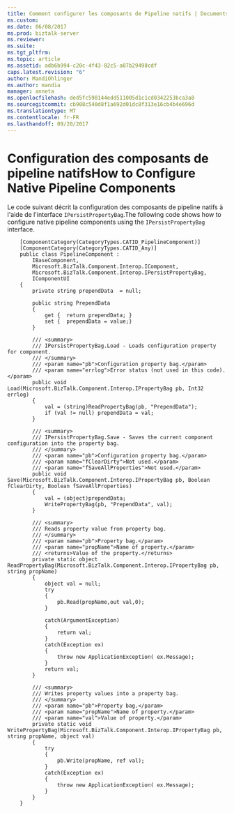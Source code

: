 ```yaml
---
title: Comment configurer les composants de Pipeline natifs | Documents Microsoft
ms.custom: 
ms.date: 06/08/2017
ms.prod: biztalk-server
ms.reviewer: 
ms.suite: 
ms.tgt_pltfrm: 
ms.topic: article
ms.assetid: adb6b994-c20c-4f43-82c5-a07b29498cdf
caps.latest.revision: "6"
author: MandiOhlinger
ms.author: mandia
manager: anneta
ms.openlocfilehash: ded5fc598144edd511005d1c1cd0342253bca3a8
ms.sourcegitcommit: cb908c540d8f1a692d01dc8f313e16cb4b4e696d
ms.translationtype: MT
ms.contentlocale: fr-FR
ms.lasthandoff: 09/20/2017
---
```

# <a name="how-to-configure-native-pipeline-components"></a><span data-ttu-id="7dfef-102">Configuration des composants de pipeline natifs</span><span class="sxs-lookup"><span data-stu-id="7dfef-102">How to Configure Native Pipeline Components</span></span>
<span data-ttu-id="7dfef-103">Le code suivant décrit la configuration des composants de pipeline natifs à l'aide de l'interface `IPersistPropertyBag`.</span><span class="sxs-lookup"><span data-stu-id="7dfef-103">The following code shows how to configure native pipeline components using the `IPersistPropertyBag` interface.</span></span>  
  
```  
    [ComponentCategory(CategoryTypes.CATID_PipelineComponent)]  
    [ComponentCategory(CategoryTypes.CATID_Any)]  
    public class PipelineComponent :   
        IBaseComponent,   
        Microsoft.BizTalk.Component.Interop.IComponent,  
        Microsoft.BizTalk.Component.Interop.IPersistPropertyBag,  
        IComponentUI  
    {  
        private string prependData  = null;  
  
        public string PrependData  
        {  
            get {  return prependData; }  
            set {  prependData = value;}  
        }  
  
        /// <summary>  
        /// IPersistPropertyBag.Load - Loads configuration property for component.  
        /// </summary>  
        /// <param name="pb">Configuration property bag.</param>  
        /// <param name="errlog">Error status (not used in this code).</param>  
        public void Load(Microsoft.BizTalk.Component.Interop.IPropertyBag pb, Int32 errlog)  
        {  
            val = (string)ReadPropertyBag(pb, "PrependData");  
            if (val != null) prependData = val;  
        }  
  
        /// <summary>  
        /// IPersistPropertyBag.Save - Saves the current component configuration into the property bag.  
        /// </summary>  
        /// <param name="pb">Configuration property bag.</param>  
        /// <param name="fClearDirty">Not used.</param>  
        /// <param name="fSaveAllProperties">Not used.</param>  
        public void Save(Microsoft.BizTalk.Component.Interop.IPropertyBag pb, Boolean fClearDirty, Boolean fSaveAllProperties)  
        {  
            val = (object)prependData;  
            WritePropertyBag(pb, "PrependData", val);  
        }  
  
        /// <summary>  
        /// Reads property value from property bag.  
        /// </summary>  
        /// <param name="pb">Property bag.</param>  
        /// <param name="propName">Name of property.</param>  
        /// <returns>Value of the property.</returns>  
        private static object ReadPropertyBag(Microsoft.BizTalk.Component.Interop.IPropertyBag pb, string propName)  
        {  
            object val = null;  
            try  
            {  
                pb.Read(propName,out val,0);  
            }  
  
            catch(ArgumentException)  
            {  
                return val;  
            }  
            catch(Exception ex)  
            {  
                throw new ApplicationException( ex.Message);  
            }  
            return val;  
        }  
  
        /// <summary>  
        /// Writes property values into a property bag.  
        /// </summary>  
        /// <param name="pb">Property bag.</param>  
        /// <param name="propName">Name of property.</param>  
        /// <param name="val">Value of property.</param>  
        private static void WritePropertyBag(Microsoft.BizTalk.Component.Interop.IPropertyBag pb, string propName, object val)  
        {  
            try  
            {  
                pb.Write(propName, ref val);  
            }  
            catch(Exception ex)  
            {  
                throw new ApplicationException( ex.Message);  
            }  
        }  
    }  
```